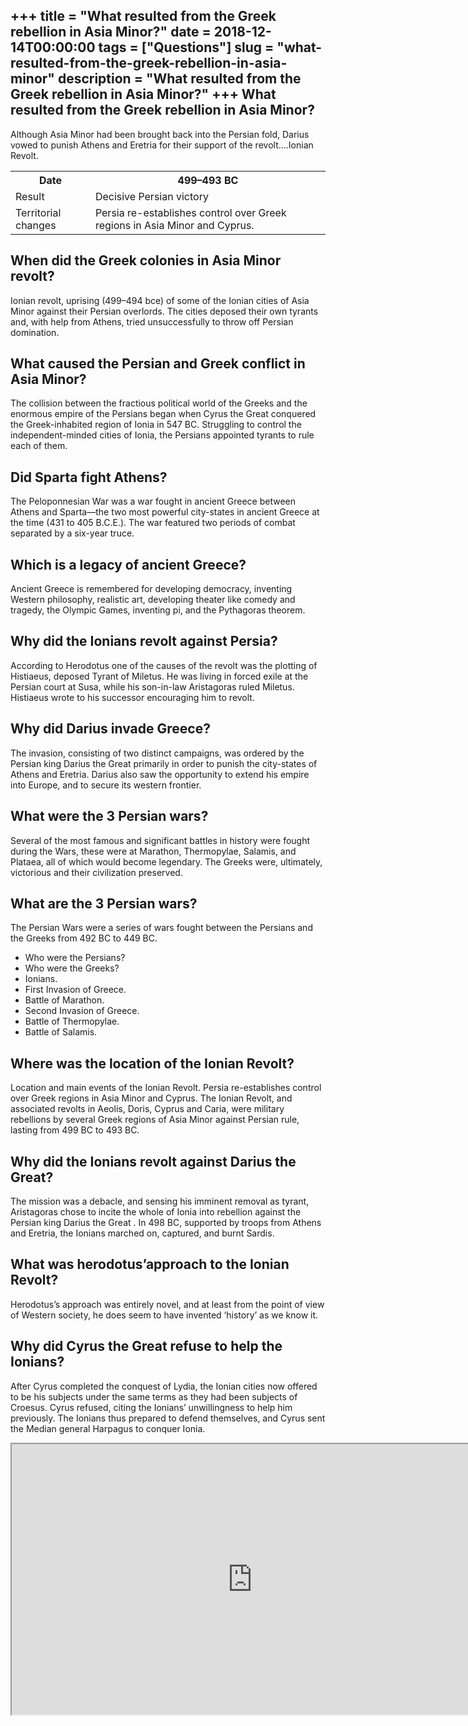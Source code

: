 +++
title = "What resulted from the Greek rebellion in Asia Minor?"
date = 2018-12-14T00:00:00
tags = ["Questions"]
slug = "what-resulted-from-the-greek-rebellion-in-asia-minor"
description = "What resulted from the Greek rebellion in Asia Minor?"
+++
What resulted from the Greek rebellion in Asia Minor?
-----------------------------------------------------

Although Asia Minor had been brought back into the Persian fold, Darius vowed to punish Athens and Eretria for their support of the revolt….Ionian Revolt.

<table><tr><th>Date</th><th>499–493 BC</th></tr><tr><td>Result</td><td>Decisive Persian victory</td></tr><tr><td>Territorial changes</td><td>Persia re-establishes control over Greek regions in Asia Minor and Cyprus.</td></tr></table>

When did the Greek colonies in Asia Minor revolt?
-------------------------------------------------

Ionian revolt, uprising (499–494 bce) of some of the Ionian cities of Asia Minor against their Persian overlords. The cities deposed their own tyrants and, with help from Athens, tried unsuccessfully to throw off Persian domination.

What caused the Persian and Greek conflict in Asia Minor?
---------------------------------------------------------

The collision between the fractious political world of the Greeks and the enormous empire of the Persians began when Cyrus the Great conquered the Greek-inhabited region of Ionia in 547 BC. Struggling to control the independent-minded cities of Ionia, the Persians appointed tyrants to rule each of them.

Did Sparta fight Athens?
------------------------

The Peloponnesian War was a war fought in ancient Greece between Athens and Sparta—the two most powerful city-states in ancient Greece at the time (431 to 405 B.C.E.). The war featured two periods of combat separated by a six-year truce.

Which is a legacy of ancient Greece?
------------------------------------

Ancient Greece is remembered for developing democracy, inventing Western philosophy, realistic art, developing theater like comedy and tragedy, the Olympic Games, inventing pi, and the Pythagoras theorem.

Why did the Ionians revolt against Persia?
------------------------------------------

According to Herodotus one of the causes of the revolt was the plotting of Histiaeus, deposed Tyrant of Miletus. He was living in forced exile at the Persian court at Susa, while his son-in-law Aristagoras ruled Miletus. Histiaeus wrote to his successor encouraging him to revolt.

Why did Darius invade Greece?
-----------------------------

The invasion, consisting of two distinct campaigns, was ordered by the Persian king Darius the Great primarily in order to punish the city-states of Athens and Eretria. Darius also saw the opportunity to extend his empire into Europe, and to secure its western frontier.

What were the 3 Persian wars?
-----------------------------

Several of the most famous and significant battles in history were fought during the Wars, these were at Marathon, Thermopylae, Salamis, and Plataea, all of which would become legendary. The Greeks were, ultimately, victorious and their civilization preserved.

What are the 3 Persian wars?
----------------------------

The Persian Wars were a series of wars fought between the Persians and the Greeks from 492 BC to 449 BC.

- Who were the Persians?
- Who were the Greeks?
- Ionians.
- First Invasion of Greece.
- Battle of Marathon.
- Second Invasion of Greece.
- Battle of Thermopylae.
- Battle of Salamis.

Where was the location of the Ionian Revolt?
--------------------------------------------

Location and main events of the Ionian Revolt. Persia re-establishes control over Greek regions in Asia Minor and Cyprus. The Ionian Revolt, and associated revolts in Aeolis, Doris, Cyprus and Caria, were military rebellions by several Greek regions of Asia Minor against Persian rule, lasting from 499 BC to 493 BC.

Why did the Ionians revolt against Darius the Great?
----------------------------------------------------

The mission was a debacle, and sensing his imminent removal as tyrant, Aristagoras chose to incite the whole of Ionia into rebellion against the Persian king Darius the Great . In 498 BC, supported by troops from Athens and Eretria, the Ionians marched on, captured, and burnt Sardis.

What was herodotus’approach to the Ionian Revolt?
-------------------------------------------------

Herodotus’s approach was entirely novel, and at least from the point of view of Western society, he does seem to have invented ‘history’ as we know it.

Why did Cyrus the Great refuse to help the Ionians?
---------------------------------------------------

After Cyrus completed the conquest of Lydia, the Ionian cities now offered to be his subjects under the same terms as they had been subjects of Croesus. Cyrus refused, citing the Ionians’ unwillingness to help him previously. The Ionians thus prepared to defend themselves, and Cyrus sent the Median general Harpagus to conquer Ionia.

<iframe allow="accelerometer; autoplay; clipboard-write; encrypted-media; gyroscope; picture-in-picture" allowfullscreen="" class="__youtube_prefs__  epyt-is-override  no-lazyload" data-no-lazy="1" data-origheight="433" data-origwidth="770" data-skipgform_ajax_framebjll="" height="433" id="_ytid_79210" loading="lazy" src="https://www.youtube.com/embed/yIpVw3Ft0J4?enablejsapi=1&autoplay=0&cc_load_policy=0&cc_lang_pref=&iv_load_policy=1&loop=0&modestbranding=0&rel=1&fs=1&playsinline=0&autohide=2&theme=dark&color=red&controls=1&" title="YouTube player" width="770"></iframe>